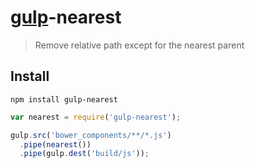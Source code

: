 # [gulp](http://gulpjs.com)-nearest

>Remove relative path except for the nearest parent

## Install

```
npm install gulp-nearest
```

```js
var nearest = require('gulp-nearest');

gulp.src('bower_components/**/*.js')
  .pipe(nearest())
  .pipe(gulp.dest('build/js'));
```